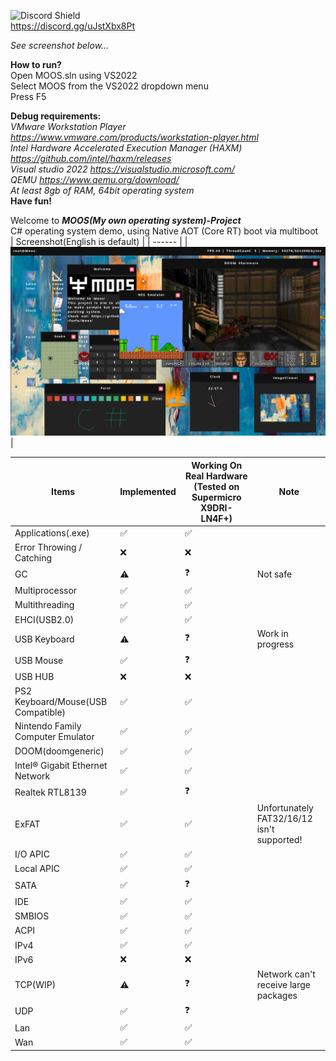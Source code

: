 ![Discord Shield](https://discordapp.com/api/guilds/987075686256762890/widget.png?style=shield)  
https://discord.gg/uJstXbx8Pt  

*See screenshot below...*

**How to run?**  
Open MOOS.sln using VS2022  
Select MOOS from the VS2022 dropdown menu  
Press F5  

**Debug requirements:**  
*VMware Workstation Player https://www.vmware.com/products/workstation-player.html*  
*Intel Hardware Accelerated Execution Manager (HAXM) https://github.com/intel/haxm/releases*  
*Visual studio 2022 https://visualstudio.microsoft.com/*  
*QEMU https://www.qemu.org/download/*  
*At least 8gb of RAM, 64bit operating system*  
**Have fun!**

Welcome to ***MOOS(My own operating system)-Project***  
C# operating system demo, using Native AOT (Core RT) boot via multiboot  
| Screenshot(English is default) |
| ------ |
| ![image](Screenshot1.png) |

| Items | Implemented | Working On Real Hardware (Tested on Supermicro X9DRI-LN4F+) | Note |
| ----- | ----------- | ----------------------------------------------------------- | ----- |
| Applications(.exe) | ✅ | ✅ |
| Error Throwing / Catching | ❌ | ❌ | 
| GC | ⚠️ | ❓ | Not safe |
| Multiprocessor | ✅ | ✅ |
| Multithreading | ✅ | ✅ |
| EHCI(USB2.0) | ✅ | ✅ |
| USB Keyboard | ⚠️ | ❓ | Work in progress |
| USB Mouse | ✅ | ❓ |
| USB HUB | ❌ | ❌ |
| PS2 Keyboard/Mouse(USB Compatible) | ✅ | ✅ |
| Nintendo Family Computer Emulator | ✅ | ✅ |
| DOOM(doomgeneric) | ✅ | ✅ |
| Intel® Gigabit Ethernet Network | ✅ | ✅ |
| Realtek RTL8139 | ✅ | ❓ |
| ExFAT | ✅ | ✅ | Unfortunately FAT32/16/12 isn't supported! |
| I/O APIC | ✅ | ✅ |
| Local APIC | ✅ | ✅ |
| SATA | ✅ | ❓ |
| IDE | ✅ | ✅ |
| SMBIOS | ✅ | ✅ |
| ACPI | ✅ | ✅ |
| IPv4 | ✅ | ✅ |
| IPv6 | ❌ | ❌ |
| TCP(WIP) | ⚠️ | ❓ | Network can't receive large packages  |
| UDP | ✅ | ❓ |
| Lan | ✅ | ✅ |
| Wan | ✅ | ✅ 
